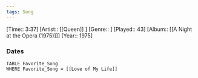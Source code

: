 ```yaml
---
tags: Song  
---
```

[Time:: 3:37]
[Artist:: [[Queen]] ]
[Genre:: ]
[Played:: 43]
[Album:: [[A Night at the Opera (1975)]]]
[Year:: 1975]
### Dates
````dataview
TABLE Favorite_Song
WHERE Favorite_Song = [[Love of My Life]]
````